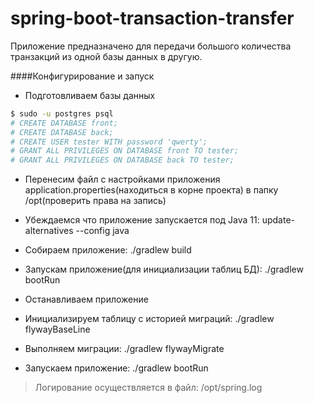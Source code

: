 # spring-boot-transaction-transfer
Приложение предназначено для передачи большого количества транзакций из одной базы данных в другую.

####Конфигурирование и запуск

- Подготовливаем базы данных

```sh
$ sudo -u postgres psql
# CREATE DATABASE front;
# CREATE DATABASE back;
# CREATE USER tester WITH password 'qwerty';
# GRANT ALL PRIVILEGES ON DATABASE front TO tester;
# GRANT ALL PRIVILEGES ON DATABASE back TO tester;
```

- Перенесим файл с настройками приложения application.properties(находиться в корне проекта) в папку /opt(проверить права на запись)

- Убеждаемся что приложение запускается под Java 11:
update-alternatives --config java

- Собираем приложение:
./gradlew build

- Запускам приложение(для инициализации таблиц БД):
./gradlew bootRun

- Останавливаем приложение

- Инициализируем таблицу с историей миграций:
./gradlew flywayBaseLine

- Выполняем миграции:
./gradlew flywayMigrate

- Запускаем приложение: ./gradlew bootRun


> Логирование осуществляется в файл: /opt/spring.log